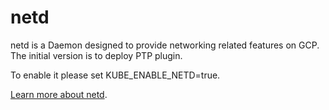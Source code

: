 # netd

netd is a Daemon designed to provide networking related features on GCP.
The initial version is to deploy PTP plugin.

To enable it please set KUBE_ENABLE_NETD=true.

[Learn more about netd](https://github.com/GoogleCloudPlatform/netd).
